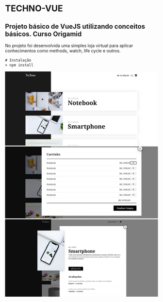# TECHNO-VUE

## Projeto básico de VueJS utilizando conceitos básicos. Curso Origamid

No projeto foi desenvolvida uma simples loja virtual para aplicar conhecimentos como methods, watch, life cycle e outros. 

```
# Instalação
> npm install
```

![alt text](./assets/1.png)
![alt text](./assets/2.png)
![alt text](./assets/3.png)
